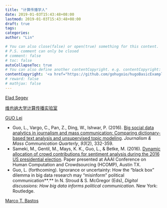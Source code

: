 ```yaml
---
title: "计算传播学人"
date: 2019-01-03T15:43:48+08:00
lastmod: 2019-01-03T15:43:48+08:00
draft: true
tags: 
categories: 
author: "Lin"

# You can also close(false) or open(true) something for this content.
# P.S. comment can only be closed
# comment: false
# toc: false
autoCollapseToc: true
# You can also define another contentCopyright. e.g. contentCopyright: "This is another copyright."
contentCopyright: '<a href="https://github.com/gohugoio/hugoBasicExample" rel="noopener" target="_blank">See origin</a>'
# reward: false
# mathjax: false
---
```


[Elad Segev](https://www.eladsegev.com/)

[维也纳大学计算传播实验室](https://compcommlab.univie.ac.at/)

[GUO Lei](http://www.leiguo.net/cv/)

- Guo, L., Vargo, C., Pan, Z., Ding, W., Ishwar, P. (2016). [Big social data analytics in journalism and mass communication: Comparing dictionary-based text analysis and unsupervised topic modeling](http://journals.sagepub.com/doi/abs/10.1177/1077699016639231?ssource=mfr&rss=1). *Journalism & Mass Communication Quarterly*, *93*(2), 332-359.
- Sameki, M., Gentil, M., Mays, K. K., Guo, L., & Betke, M. (2016). [Dynamic allocation of crowd contributions for sentiment analysis during the 2016 US presidential election](http://www.cs.bu.edu/fac/betke/papers/Sameki-etal-HCOMP2016-DynamicCrowdAllocTwitter.pdf). Paper presented at AAAI Conference on Human Computation and Crowdsourcing (HCOMP), Austin TX.
- Guo, L. (forthcoming). Ignorance or uncertainty: How the “black box” dilemma in big data research may “misinform” political communication**.** In N. Stroud & S. McGregor (Eds), *Digital discussions: How big data informs political communication*. New York: Routledge.

[Marco T. Bastos](http://www.toledobastos.com/)


